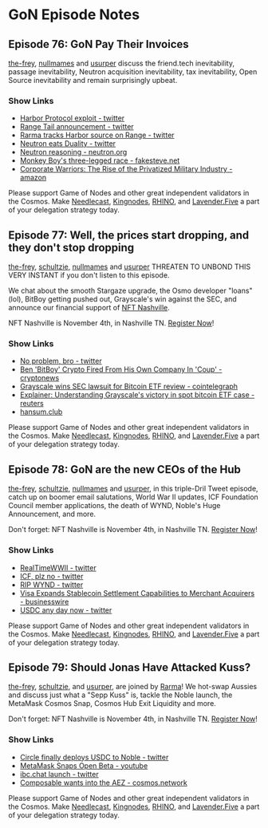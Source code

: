 # GoN Episode Notes

## Episode 76: GoN Pay Their Invoices

[the-frey](https://twitter.com/frey_needlecast), [nullmames](https://twitter.com/nullMames) and [usurper](https://twitter.com/rhinostake) discuss the friend.tech inevitability, passage inevitability, Neutron acquisition inevitability, tax inevitability, Open Source inevitability and remain surprisingly upbeat.

### Show Links

- [Harbor Protocol exploit - twitter](https://twitter.com/Harbor_Protocol/status/1692836252498723154?s=20)
- [Range Tail announcement - twitter](https://twitter.com/RangeSecurity/status/1693920431974010922?s=20)
- [Rarma tracks Harbor source on Range - twitter](https://twitter.com/Rarma_/status/1692840143567421617)
- [Neutron eats Duality - twitter](https://twitter.com/Neutron_org/status/1691886488290537657?s=20)
- [Neutron reasoning - neutron.org](https://forum.neutron.org/t/draft-proposal-duality-protocol-merger/154)
- [Monkey Boy's three-legged race - fakesteve.net](https://www.fakesteve.net/2008/02/ballmer-im-completely-out-of-ideas.html)
- [Corporate Warriors: The Rise of the Privatized Military Industry - amazon](https://a.co/d/ffxWE7t)

Please support Game of Nodes and other great independent validators in the Cosmos. Make [Needlecast](https://needlecast.envoys.io/), [Kingnodes](https://www.kingnodes.com/), [RHINO](https://rhinostake.com/), and [Lavender.Five](https://www.lavenderfive.com/) a part of your delegation strategy today.

## Episode 77: Well, the prices start dropping, and they don't stop dropping

[the-frey](https://twitter.com/frey_needlecast), [schultzie](https://twitter.com/dylanschultzie), [nullmames](https://twitter.com/nullMames) and [usurper](https://twitter.com/rhinostake) THREATEN TO UNBOND THIS VERY INSTANT if you don't listen to this episode.

We chat about the smooth Stargaze upgrade, the Osmo developer "loans" (lol), BitBoy getting pushed out, Grayscale's win against the SEC, and announce our financial support of [NFT Nashville](https://www.nftnashville.io/).

NFT Nashville is November 4th, in Nashville TN. [Register Now](https://www.nftnashville.io/)!

### Show Links

- [No problem, bro - twitter](https://twitter.com/0xgodchild/status/1696298257939382309)
- [Ben 'BitBoy' Crypto Fired From His Own Company In 'Coup' - cryptonews](https://cryptonews.com/news/ben-bitboy-crypto-fired-from-his-own-company-in-coup-whats-going-on.htm)
- [Grayscale wins SEC lawsuit for Bitcoin ETF review - cointelegraph](https://cointelegraph.com/news/grayscale-wins-sec-lawsuit)
- [Explainer: Understanding Grayscale's victory in spot bitcoin ETF case - reuters](https://www.reuters.com/business/finance/whats-stake-grayscales-spot-bitcoin-etf-case-against-sec-2023-08-29/)
- [hansum.club](https://hansum.club/)

Please support Game of Nodes and other great independent validators in the Cosmos. Make [Needlecast](https://needlecast.envoys.io/), [Kingnodes](https://www.kingnodes.com/), [RHINO](https://rhinostake.com/), and [Lavender.Five](https://www.lavenderfive.com/) a part of your delegation strategy today.

## Episode 78: GoN are the new CEOs of the Hub

[the-frey](https://twitter.com/frey_needlecast), [schultzie](https://twitter.com/dylanschultzie), [nullmames](https://twitter.com/nullMames) and [usurper](https://twitter.com/rhinostake), in this triple-Dril Tweet episode, catch up on boomer email salutations, World War II updates, ICF Foundation Council member applications, the death of WYND, Noble's Huge Announcement, and more.

Don't forget: NFT Nashville is November 4th, in Nashville TN. [Register Now](https://www.nftnashville.io/)!

### Show Links

- [RealTimeWWII - twitter](https://twitter.com/RealTimeWWII)
- [ICF, plz no - twitter](https://twitter.com/gadikian/status/1698178765652902048?s=20)
- [RIP WYND - twitter](https://twitter.com/AirdropGlideapp/status/1698338129550139870?s=20)
- [Visa Expands Stablecoin Settlement Capabilities to Merchant Acquirers - businesswire](https://www.businesswire.com/news/home/20230905549860/en/Visa-Expands-Stablecoin-Settlement-Capabilities-to-Merchant-Acquirers)
- [USDC any day now - twitter](https://twitter.com/noble_xyz/status/1697630497059287227?s=20)

Please support Game of Nodes and other great independent validators in the Cosmos. Make [Needlecast](https://needlecast.envoys.io/), [Kingnodes](https://www.kingnodes.com/), [RHINO](https://rhinostake.com/), and [Lavender.Five](https://www.lavenderfive.com/) a part of your delegation strategy today.

## Episode 79: Should Jonas Have Attacked Kuss?

[the-frey](https://twitter.com/frey_needlecast), [schultzie](https://twitter.com/dylanschultzie), and [usurper](https://twitter.com/rhinostake), are joined by [Rarma](https://twitter.com/rarma_)! We hot-swap Aussies and discuss just what a "Sepp Kuss" is, tackle the Noble launch, the MetaMask Cosmos Snap, Cosmos Hub Exit Liquidity and more.

Don't forget: NFT Nashville is November 4th, in Nashville TN. [Register Now](https://www.nftnashville.io/)!

### Show Links

- [Circle finally deploys USDC to Noble - twitter](https://x.com/circle/status/1701582597376336173?s=20)
- [MetaMask Snaps Open Beta - youtube](https://youtu.be/mneNl4Dr8sM)
- [ibc.chat launch - twitter](https://twitter.com/fabienpenso/status/1701283798061621512?s=20)
- [Composable wants into the AEZ - cosmos.network](https://forum.cosmos.network/t/proposal-composable-to-join-atom-economic-zone-and-adopt-interchain-security/11472/20)

Please support Game of Nodes and other great independent validators in the Cosmos. Make [Needlecast](https://needlecast.envoys.io/), [Kingnodes](https://www.kingnodes.com/), [RHINO](https://rhinostake.com/), and [Lavender.Five](https://www.lavenderfive.com/) a part of your delegation strategy today.
